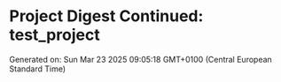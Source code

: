 # Project Digest Continued: test_project
Generated on: Sun Mar 23 2025 09:05:18 GMT+0100 (Central European Standard Time)

